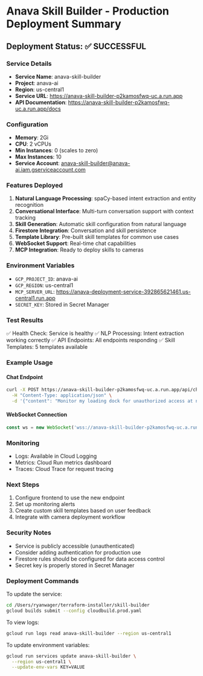 # Anava Skill Builder - Production Deployment Summary

## Deployment Status: ✅ SUCCESSFUL

### Service Details
- **Service Name**: anava-skill-builder
- **Project**: anava-ai
- **Region**: us-central1
- **Service URL**: https://anava-skill-builder-p2kamosfwq-uc.a.run.app
- **API Documentation**: https://anava-skill-builder-p2kamosfwq-uc.a.run.app/docs

### Configuration
- **Memory**: 2Gi
- **CPU**: 2 vCPUs
- **Min Instances**: 0 (scales to zero)
- **Max Instances**: 10
- **Service Account**: anava-skill-builder@anava-ai.iam.gserviceaccount.com

### Features Deployed
1. **Natural Language Processing**: spaCy-based intent extraction and entity recognition
2. **Conversational Interface**: Multi-turn conversation support with context tracking
3. **Skill Generation**: Automatic skill configuration from natural language
4. **Firestore Integration**: Conversation and skill persistence
5. **Template Library**: Pre-built skill templates for common use cases
6. **WebSocket Support**: Real-time chat capabilities
7. **MCP Integration**: Ready to deploy skills to cameras

### Environment Variables
- `GCP_PROJECT_ID`: anava-ai
- `GCP_REGION`: us-central1
- `MCP_SERVER_URL`: https://anava-deployment-service-392865621461.us-central1.run.app
- `SECRET_KEY`: Stored in Secret Manager

### Test Results
✅ Health Check: Service is healthy
✅ NLP Processing: Intent extraction working correctly
✅ API Endpoints: All endpoints responding
✅ Skill Templates: 5 templates available

### Example Usage

#### Chat Endpoint
```bash
curl -X POST https://anava-skill-builder-p2kamosfwq-uc.a.run.app/api/chat/message \
  -H "Content-Type: application/json" \
  -d '{"content": "Monitor my loading dock for unauthorized access at night"}'
```

#### WebSocket Connection
```javascript
const ws = new WebSocket('wss://anava-skill-builder-p2kamosfwq-uc.a.run.app/ws/chat/SESSION_ID');
```

### Monitoring
- Logs: Available in Cloud Logging
- Metrics: Cloud Run metrics dashboard
- Traces: Cloud Trace for request tracing

### Next Steps
1. Configure frontend to use the new endpoint
2. Set up monitoring alerts
3. Create custom skill templates based on user feedback
4. Integrate with camera deployment workflow

### Security Notes
- Service is publicly accessible (unauthenticated)
- Consider adding authentication for production use
- Firestore rules should be configured for data access control
- Secret key is properly stored in Secret Manager

### Deployment Commands
To update the service:
```bash
cd /Users/ryanwager/terraform-installer/skill-builder
gcloud builds submit --config cloudbuild.prod.yaml
```

To view logs:
```bash
gcloud run logs read anava-skill-builder --region us-central1
```

To update environment variables:
```bash
gcloud run services update anava-skill-builder \
  --region us-central1 \
  --update-env-vars KEY=VALUE
```